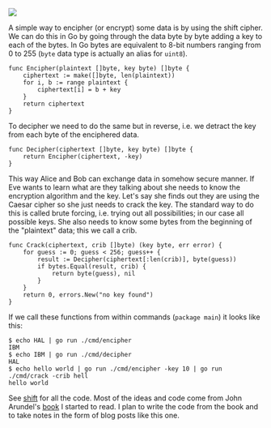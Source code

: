 ![](https://github.com/jreisinger/docs/assets/1047259/fcb31959-1eeb-484d-a5ca-802187e0a595)

A simple way to encipher (or encrypt) some data is by using the shift cipher. We can do this in Go by going through the data byte by byte adding a key to each of the bytes. In Go bytes are equivalent to 8-bit numbers ranging from 0 to 255 (`byte` data type is actually an alias for `uint8`).

```
func Encipher(plaintext []byte, key byte) []byte {
	ciphertext := make([]byte, len(plaintext))
	for i, b := range plaintext {
		ciphertext[i] = b + key
	}
	return ciphertext
}
```

To decipher we need to do the same but in reverse, i.e. we detract the key from each byte of the enciphered data.

```
func Decipher(ciphertext []byte, key byte) []byte {
	return Encipher(ciphertext, -key)
}
```

This way Alice and Bob can exchange data in somehow secure manner. If Eve wants to learn what are they talking about she needs to know the encryption algorithm and the key. Let's say she finds out they are using the Caesar cipher so she just needs to crack the key. The standard way to do this is called brute forcing, i.e. trying out all possibilities; in our case all possible keys. She also needs to know some bytes from the beginning of the "plaintext" data; this we call a crib. 

```
func Crack(ciphertext, crib []byte) (key byte, err error) {
	for guess := 0; guess < 256; guess++ {
		result := Decipher(ciphertext[:len(crib)], byte(guess))
		if bytes.Equal(result, crib) {
			return byte(guess), nil
		}
	}
	return 0, errors.New("no key found")
}
```

If we call these functions from within commands (`package main`) it looks like this:

```
$ echo HAL | go run ./cmd/encipher
IBM
$ echo IBM | go run ./cmd/decipher
HAL
$ echo hello world | go run ./cmd/encipher -key 10 | go run ./cmd/crack -crib hell                                                                          
hello world
```

See [shift](https://github.com/jreisinger/pocs/tree/main/crypto/shift) for all the code. Most of the ideas and code come from John Arundel's [book](https://bitfieldconsulting.com/books/crypto) I started to read. I plan to write the code from the book and to take notes in the form of blog posts like this one.
